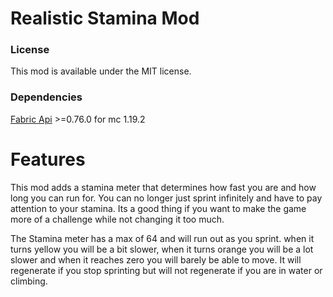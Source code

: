 # Realistic Stamina Mod

### License
This mod is available under the MIT license.

### Dependencies
[Fabric Api](https://modrinth.com/mod/fabric-api/version/0.76.0+1.19.2) >=0.76.0 for mc 1.19.2

# Features
This mod adds a stamina meter that determines how fast you are and how long you can run for. You can no longer just sprint infinitely and have to pay attention to your stamina. Its a good thing if you want to make the game more of a challenge while not changing it too much. 

The Stamina meter has a max of 64 and will run out as you sprint. when it turns yellow you will be a bit slower, when it turns orange you will be a lot slower and when it reaches zero you will barely be able to move. It will regenerate if you stop sprinting but will not regenerate if you are in water or climbing.
